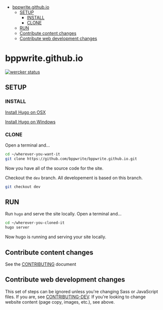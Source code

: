 <!-- TOC depthFrom:1 depthTo:6 withLinks:1 updateOnSave:1 orderedList:0 -->

- [bppwrite.github.io](#bppwritegithubio)
	- [SETUP](#setup)
		- [INSTALL](#install)
		- [CLONE](#clone)
	- [RUN](#run)
	- [Contribute content changes](#contribute-content-changes)
	- [Contribute web development changes](#contribute-web-development-changes)

<!-- /TOC -->

# bppwrite.github.io

[![wercker status](https://app.wercker.com/status/7bb2f92e2850c8a12642df5fe5daef52/m "wercker status")](https://app.wercker.com/project/bykey/7bb2f92e2850c8a12642df5fe5daef52)

## SETUP

### INSTALL

[Install Hugo on OSX](https://gohugo.io/tutorials/installing-on-mac/)

[Install Hugo on Windows](https://gohugo.io/tutorials/installing-on-windows/)

### CLONE

Open a terminal and...

```sh
cd ~/wherever-you-want-it
git clone https://github.com/bppwrite/bppwrite.github.io.git
```

Now you have all of the source code for the site.

Checkout the `dev` branch. All developement is based on this branch.

```sh
git checkout dev
```

## RUN

Run `hugo` and serve the site locally. Open a terminal and...

```sh
cd ~/wherever-you-cloned-it
hugo server
```

Now hugo is running and serving your site locally.

## Contribute content changes

See the [CONTRIBUTING](CONTRIBUTING.md) document

## Contribute web development changes

This set of steps can be ignored unless you're changing Sass or JavaScript
files.
If you are, see [CONTRIBUTING-DEV](CONTRIBUTING-DEV.md). If you're looking to
change website content (page copy, images, etc.), see above.
